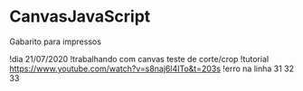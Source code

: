 # CanvasJavaScript
Gabarito para impressos

  
!dia 21/07/2020
!trabalhando com canvas teste de corte/crop
!tutorial https://www.youtube.com/watch?v=s8naj6l4ITo&t=203s
!erro na linha 31 32 33 
